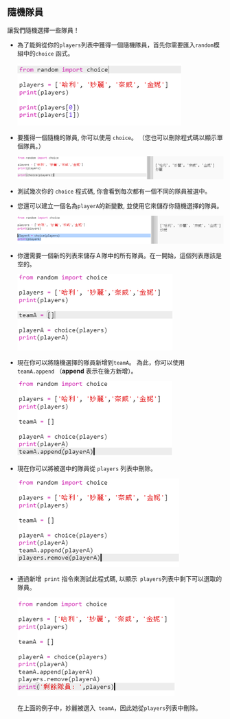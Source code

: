 ## 隨機隊員

讓我們隨機選擇一些隊員！

+ 為了能夠從你的`players`列表中獲得一個隨機隊員，首先你需要匯入`random`模組中的`choice` 函式。
    
    ![截圖](images/team-import-random.png)

+ 要獲得一個隨機的隊員, 你可以使用 `choice`。 （您也可以刪除程式碼以顯示單個隊員。）
    
    ![截圖](images/team-random-player.png)

+ 測試幾次你的 `choice` 程式碼, 你會看到每次都有一個不同的隊員被選中。

+ 您還可以建立一個名為` playerA `的新變數, 並使用它來儲存你隨機選擇的隊員。
    
    ![截圖](images/team-random-playerA.png)

+ 你還需要一個新的列表來儲存Ａ隊中的所有隊員。在一開始，這個列表應該是空的。
    
    ![截圖](images/team-teamA.png)

+ 現在你可以將隨機選擇的隊員新增到`teamA`。 為此，你可以使用` teamA.append` （**append** 表示在後方新增）。
    
    ![截圖](images/team-teamA-add.png)

+ 現在你可以將被選中的隊員從 `players` 列表中刪除。
    
    ![截圖](images/team-players-remove.png)

+ 通過新增` print` 指令來測試此程式碼, 以顯示` players`列表中剩下可以選取的隊員。
    
    ![截圖](images/team-players-remove-test.png)
    
    在上面的例子中，妙麗被選入` teamA`，因此她從` players `列表中刪除。